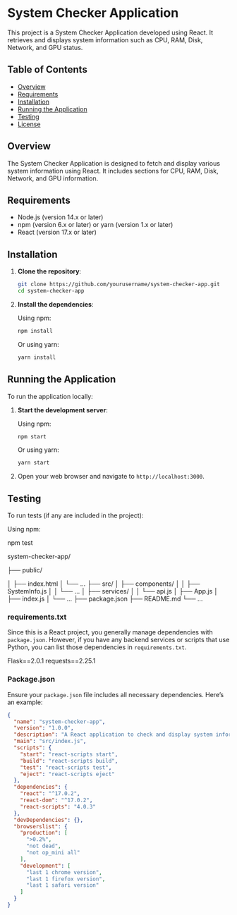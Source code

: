 # System Checker Application

This project is a System Checker Application developed using React. It retrieves and displays system information such as CPU, RAM, Disk, Network, and GPU status.

## Table of Contents

- [Overview](#overview)
- [Requirements](#requirements)
- [Installation](#installation)
- [Running the Application](#running-the-application)
- [Testing](#testing)
- [License](#license)

## Overview

The System Checker Application is designed to fetch and display various system information using React. It includes sections for CPU, RAM, Disk, Network, and GPU information.

## Requirements

- Node.js (version 14.x or later)
- npm (version 6.x or later) or yarn (version 1.x or later)
- React (version 17.x or later)

## Installation

1. **Clone the repository**:

    ```bash
    git clone https://github.com/yourusername/system-checker-app.git
    cd system-checker-app
    ```

2. **Install the dependencies**:

    Using npm:

    ```bash
    npm install
    ```

    Or using yarn:

    ```bash
    yarn install
    ```

## Running the Application

To run the application locally:

1. **Start the development server**:

    Using npm:

    ```bash
    npm start
    ```

    Or using yarn:

    ```bash
    yarn start
    ```

2. Open your web browser and navigate to `http://localhost:3000`.

## Testing

To run tests (if any are included in the project):

Using npm:


npm test

system-checker-app/

├── public/

│   ├── index.html
│   └── ...
├── src/
│   ├── components/
│   │   ├── SystemInfo.js
│   │   └── ...
│   ├── services/
│   │   └── api.js
│   ├── App.js
│   ├── index.js
│   └── ...
├── package.json
├── README.md
└── ...

### requirements.txt

Since this is a React project, you generally manage dependencies with `package.json`. However, if you have any backend services or scripts that use Python, you can list those dependencies in `requirements.txt`. 

Flask==2.0.1
requests==2.25.1

### Package.json

Ensure your `package.json` file includes all necessary dependencies. Here’s an example:

```json
{
  "name": "system-checker-app",
  "version": "1.0.0",
  "description": "A React application to check and display system information",
  "main": "src/index.js",
  "scripts": {
    "start": "react-scripts start",
    "build": "react-scripts build",
    "test": "react-scripts test",
    "eject": "react-scripts eject"
  },
  "dependencies": {
    "react": "^17.0.2",
    "react-dom": "^17.0.2",
    "react-scripts": "4.0.3"
  },
  "devDependencies": {},
  "browserslist": {
    "production": [
      ">0.2%",
      "not dead",
      "not op_mini all"
    ],
    "development": [
      "last 1 chrome version",
      "last 1 firefox version",
      "last 1 safari version"
    ]
  }
}


